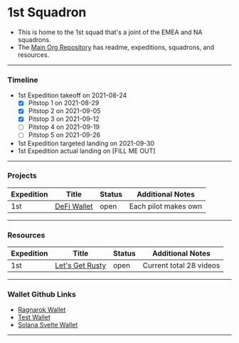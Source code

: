 # 1st Squadron

- This is home to the 1st squad that's a joint of the EMEA and NA squadrons.
- The [Main Org Repository](https://github.com/icarus-initiative/icarus_initiative) has readme, expeditions, squadrons, and resources.

---

### Timeline

- 1st Expedition takeoff on 2021-08-24
  - [x] Pitstop 1 on 2021-08-29
  - [x] Pitstop 2 on 2021-09-05
  - [x] Pitstop 3 on 2021-09-12
  - [ ] Pitstop 4 on 2021-09-19
  - [ ] Pitstop 5 on 2021-09-26
- 1st Expedition targeted landing on 2021-09-30
- 1st Expedition actual landing on [FILL ME OUT]

---

### Projects

| Expedition | Title                                                                                                               | Status | Additional Notes     |
| ---------- | ------------------------------------------------------------------------------------------------------------------- | ------ | -------------------- |
| 1st        | [DeFi Wallet](https://github.com/icarus-initiative/icarus_initiative/blob/main/1st_expedition_wallet_guidelines.md) | open   | Each pilot makes own |

---

### Resources

| Expedition | Title                                                                                       | Status | Additional Notes        |
| ---------- | ------------------------------------------------------------------------------------------- | ------ | ----------------------- |
| 1st        | [Let's Get Rusty](https://www.youtube.com/playlist?list=PLai5B987bZ9CoVR-QEIN9foz4QCJ0H2Y8) | open   | Current total 28 videos |

---

### Wallet Github Links

- [Ragnarok Wallet](https://github.com/timh1203/ragnarok_wallet)
- [Test Wallet](https://github.com/mysticis/test-wallet)
- [Solana Svelte Wallet](https://github.com/silvestrevivo/solana-svelte-wallet)

---
